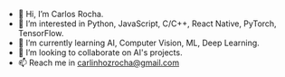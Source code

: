 - 👋 Hi, I’m Carlos Rocha.
- 👀 I’m interested in Python, JavaScript, C/C++, React Native, PyTorch, TensorFlow.
- 🌱 I’m currently learning AI, Computer Vision, ML, Deep Learning.
- 💞️ I’m looking to collaborate on AI's projects.
- 📫 Reach me in carlinhozrocha@gmail.com
